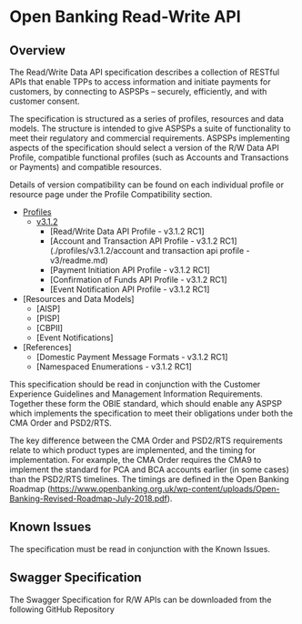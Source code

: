 # Open Banking Read-Write API

## Overview
The Read/Write Data API specification describes a collection of RESTful APIs that enable TPPs to access information and initiate payments for customers, by connecting to ASPSPs – securely, efficiently, and with customer consent.

The specification is structured as a series of profiles, resources and data models. The structure is intended to give ASPSPs a suite of functionality to meet their regulatory and commercial requirements. ASPSPs implementing aspects of the specification should select a version of the R/W Data API Profile, compatible functional profiles (such as Accounts and Transactions or Payments) and compatible resources.

Details of version compatibility can be found on each individual profile or resource page under the Profile Compatibility section.

- [Profiles](./profiles/readme.md)
  - [v3.1.2](./profiles/v3.1.2/readme.md)
    - [Read/Write Data API Profile - v3.1.2 RC1]
    - [Account and Transaction API Profile - v3.1.2 RC1](./profiles/v3.1.2/account and transaction api profile - v3/readme.md)
    - [Payment Initiation API Profile - v3.1.2 RC1]
    - [Confirmation of Funds API Profile - v3.1.2 RC1]
    - [Event Notification API Profile - v3.1.2 RC1]
- [Resources and Data Models]
  - [AISP]
  - [PISP]
  - [CBPII]
  - [Event Notifications]
- [References]
  - [Domestic Payment Message Formats - v3.1.2 RC1]
  - [Namespaced Enumerations - v3.1.2 RC1]

This specification should be read in conjunction with the Customer Experience Guidelines and Management Information Requirements. Together these form the OBIE standard, which should enable any ASPSP which implements the specification to meet their obligations under both the CMA Order and PSD2/RTS.

The key difference between the CMA Order and PSD2/RTS requirements relate to which product types are implemented, and the timing for implementation. For example, the CMA Order requires the CMA9 to implement the standard for PCA and BCA accounts earlier (in some cases) than the PSD2/RTS timelines. The timings are defined in the Open Banking Roadmap (https://www.openbanking.org.uk/wp-content/uploads/Open-Banking-Revised-Roadmap-July-2018.pdf).

## Known Issues
The specification must be read in conjunction with the Known Issues.

## Swagger Specification
The Swagger Specification for R/W APIs can be downloaded from the following GitHub Repository
